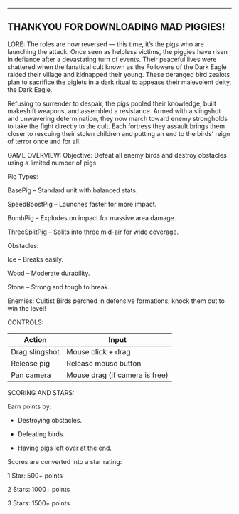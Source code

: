 --------------------------------------
THANKYOU FOR DOWNLOADING MAD PIGGIES!
--------------------------------------

LORE:
The roles are now reversed — this time, it’s the pigs who are launching the attack. Once seen as helpless
victims, the piggies have risen in defiance after a devastating turn of events. Their peaceful lives were
shattered when the fanatical cult known as the Followers of the Dark Eagle raided their village and kidnapped 
their young. These deranged bird zealots plan to sacrifice the piglets in a dark ritual to appease their malevolent deity, 
the Dark Eagle.

Refusing to surrender to despair, the pigs pooled their knowledge, built makeshift weapons, and assembled a resistance. 
Armed with a slingshot and unwavering determination, they now march toward enemy strongholds to take the fight directly to the cult. 
Each fortress they assault brings them closer to rescuing their stolen children and putting an end to the birds’ reign of terror once and for all.


GAME OVERVIEW:
Objective: Defeat all enemy birds and destroy obstacles using a limited number of pigs.

Pig Types:

BasePig – Standard unit with balanced stats.

SpeedBoostPig – Launches faster for more impact.

BombPig – Explodes on impact for massive area damage.

ThreeSplitPig – Splits into three mid-air for wide coverage.

Obstacles:

Ice – Breaks easily.

Wood – Moderate durability.

Stone – Strong and tough to break.

Enemies: Cultist Birds perched in defensive formations; knock them out to win the level!


CONTROLS:

| Action         | Input                          |
| -------------- | ------------------------------ |
| Drag slingshot | Mouse click + drag             |
| Release pig    | Release mouse button           |
| Pan camera     | Mouse drag (if camera is free) |

SCORING AND STARS:

Earn points by:
- Destroying obstacles.

- Defeating birds.

- Having pigs left over at the end.

Scores are converted into a star rating:

1 Star: 500+ points

2 Stars: 1000+ points

3 Stars: 1500+ points







